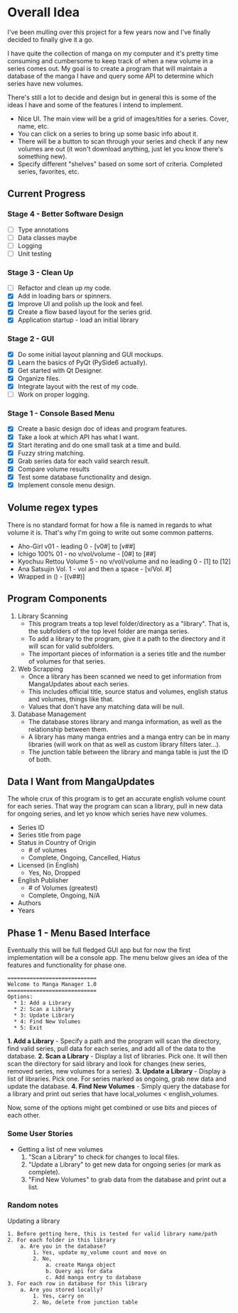 # Overall Idea

I've been mulling over this project for a few years now and I've finally decided to finally give it a go.

I have quite the collection of manga on my computer and it's pretty time consuming and cumbersome to keep track of when a new volume in a series comes out. My goal is to create a program that will maintain a database of the manga I have and query some API to determine which series have new volumes.

There's still a lot to decide and design but in general this is some of the ideas I have and some of the features I intend to implement.

- Nice UI. The main view will be a grid of images/titles for a series. Cover, name, etc.
- You can click on a series to bring up some basic info about it.
- There will be a button to scan through your series and check if any new volumes are out (it won't download anything, just let you know there's something new).
- Specify different "shelves" based on some sort of criteria. Completed series, favorites, etc.

## Current Progress

### Stage 4 - Better Software Design

- [ ] Type annotations
- [ ] Data classes maybe
- [ ] Logging
- [ ] Unit testing

### Stage 3 - Clean Up

- [ ] Refactor and clean up my code.
- [x] Add in loading bars or spinners.
- [x] Improve UI and polish up the look and feel.
- [x] Create a flow based layout for the series grid.
- [x] Application startup - load an initial library

### Stage 2 - GUI

- [x] Do some initial layout planning and GUI mockups.
- [x] Learn the basics of PyQt (PySide6 actually).
- [x] Get started with Qt Designer.
- [x] Organize files.
- [x] Integrate layout with the rest of my code.
- [ ] Work on proper logging.

### Stage 1 - Console Based Menu

- [x] Create a basic design doc of ideas and program features.
- [x] Take a look at which API has what I want.
- [x] Start iterating and do one small task at a time and build.
- [x] Fuzzy string matching.
- [x] Grab series data for each valid search result.
- [x] Compare volume results
- [x] Test some database functionality and design.
- [x] Implement console menu design.

## Volume regex types

There is no standard format for how a file is named in regards to what volume it is. That's why I'm going to write out some common patterns.

- Aho-Girl v01 - leading 0 - [v0#] to [v##]
- Ichigo 100% 01 - no v/vol/volume - [0#] to [##]
- Kyochuu Rettou Volume 5 - no v/vol/volume and no leading 0 - [1] to [12]
- Ana Satsujin Vol. 1 - vol and then a space - [v/Vol. #]
- Wrapped in () - [(v##)]

## Program Components

1. Library Scanning
    - This program treats a top level folder/directory as a "library". That is, the subfolders of the top level folder are manga series.
    - To add a library to the program, give it a path to the directory and it will scan for valid subfolders.
    - The important pieces of information is a series title and the number of volumes for that series.
2. Web Scrapping
    - Once a library has been scanned we need to get information from MangaUpdates about each series.
    - This includes official title, source status and volumes, english status and volumes, things like that.
    - Values that don't have any matching data will be null.
3. Database Management
    - The database stores library and manga information, as well as the relationship between them.
    - A library has many manga entries and a manga entry can be in many libraries (will work on that as well as custom library filters later...).
    - The junction table between the library and manga table is just the ID of both.

## Data I Want from MangaUpdates

The whole crux of this program is to get an accurate english volume count for each series. That way the program can scan a library, pull in new data for ongoing series, and let yo know which series have new volumes.

- Series ID
- Series title from page
- Status in Country of Origin
  - \# of volumes
  - Complete, Ongoing, Cancelled, Hiatus
- Licensed (in English)
  - Yes, No, Dropped
- English Publisher
  - \# of Volumes (greatest)
  - Complete, Ongoing, N/A
- Authors
- Years

## Phase 1 - Menu Based Interface

Eventually this will be full fledged GUI app but for now the first implementation will be a console app. The menu below gives an idea of the features and functionality for phase one.

```text
============================
Welcome to Manga Manager 1.0
============================
Options:
  * 1: Add a Library
  * 2: Scan a Library
  * 3: Update Library
  * 4: Find New Volumes
  * 5: Exit
```

**1. Add a Library** - Specify a path and the program will scan the directory, find valid series, pull data for each series, and add all of the data to the database.
**2. Scan a Library** - Display a list of libraries. Pick one. It will then scan the directory for said library and look for changes (new series, removed series, new volumes for a series).
**3. Update a Library** - Display a list of libraries. Pick one. For series marked as ongoing, grab new data and update the database.
**4. Find New Volumes** - Simply query the database for a library and print out series that have local_volumes < english_volumes.

Now, some of the options might get combined or use bits and pieces of each other.

### Some User Stories

- Getting a list of new volumes
  1. "Scan a Library" to check for changes to local files.
  2. "Update a Library" to get new data for ongoing series (or mark as complete).
  3. "Find New Volumes" to grab data from the database and print out a list.  
  
### Random notes

Updating a library

```text
1. Before getting here, this is tested for valid library name/path
2. For each folder in this library
    a. Are you in the database?
        1. Yes, update my_volume count and move on
        2. No, 
            a. create Manga object
            b. Query api for data
            c. Add manga entry to database
3. For each row in database for this library
    a. Are you stored locally?
        1. Yes, carry on
        2. No, delete from junction table
```
